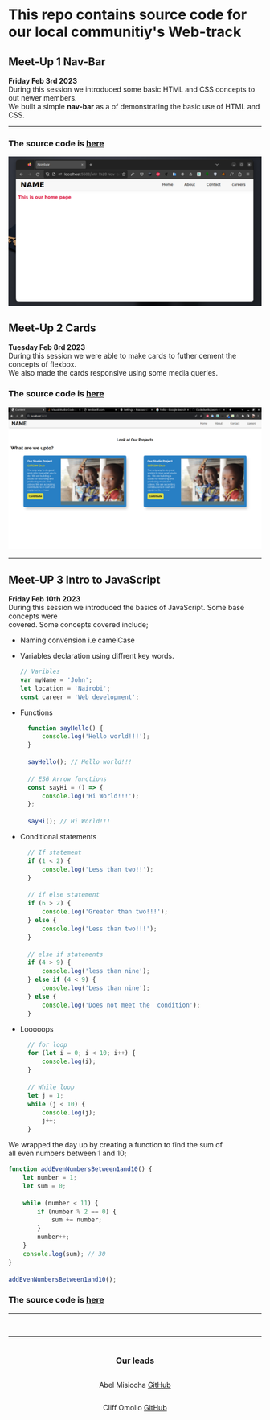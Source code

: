 # This repo contains source code for our local communitiy's Web-track
## Meet-Up 1 Nav-Bar
**Friday Feb 3rd 2023** \
During this session we introduced some basic HTML and CSS concepts to out newer members.  
We built a simple **nav-bar** as a of demonstrating the basic use of HTML and CSS.  

<hr>

### The source code is [here](./1-NavBar/)
![NavBar](1-NavBar/images/navbar.png)


## Meet-Up 2 Cards
**Tuesday Feb 8rd 2023** \
During this session we were able to  make cards to futher cement the concepts of flexbox.\
We also made the cards responsive using some media queries.

### The source code is [here](./2-modal-cards/)
![NavBar](2-modal-cards/images/cards.png)

<hr>

## Meet-UP 3 Intro to JavaScript
**Friday Feb 10th 2023**\
During this session we introduced the basics of JavaScript. Some base concepts were\
covered. Some concepts covered include;
* Naming convension i.e camelCase
* Variables declaration using diffrent key words.
    ```js
    // Varibles
    var myName = 'John';
    let location = 'Nairobi';
    const career = 'Web development';
    ```
* Functions
  ```js
    function sayHello() {
	    console.log('Hello world!!!');
    }

    sayHello(); // Hello world!!!

    // ES6 Arrow functions
    const sayHi = () => {
	    console.log('Hi World!!!');
    };

    sayHi(); // Hi World!!!
  ```

* Conditional statements
  ```js
    // If statement
    if (1 < 2) {
	    console.log('Less than two!!');
    }

    // if else statement
    if (6 > 2) {
	    console.log('Greater than two!!!');
    } else {
	    console.log('Less than two!!!');
    }

    // else if statements
    if (4 > 9) {
	    console.log('less than nine');
    } else if (4 < 9) {
	    console.log('Less than nine');
    } else {
	    console.log('Does not meet the  condition');
    }
  ```

* Looooops
  ```js
    // for loop
    for (let i = 0; i < 10; i++) {
	    console.log(i);
    }

    // While loop
    let j = 1;
    while (j < 10) {
	    console.log(j);
	    j++;
    }
  ```

We wrapped the day up by creating a  function to find the sum of\
all even numbers between 1 and 10;

```js
function addEvenNumbersBetween1and10() {
	let number = 1;
	let sum = 0;

	while (number < 11) {
		if (number % 2 == 0) {
			sum += number;
		}
		number++;
	}
	console.log(sum); // 30
}

addEvenNumbersBetween1and10();
```

### The source code is [here](./3-Intro-js/)


<hr>

&nbsp;
&nbsp;

<hr>

<div style="display:flex;flex-direction:column;align-items:center;">
    <h3>Our leads</h3>
    <p>Abel Misiocha <a href="https://github.com/Codedwells">GitHub</a></p>
    <p>Cliff Omollo <a href="https://github.com/OsegoTech">GitHub</a></p>
</div>